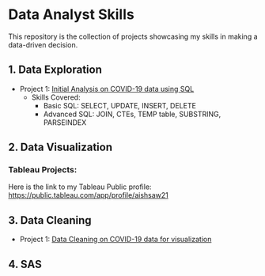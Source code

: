 # Data Analyst Skills
This repository is the collection of projects showcasing my skills in making a data-driven decision.

## 1. Data Exploration
* Project 1: [Initial Analysis on COVID-19 data using SQL]( https://github.com/aishwaryasaw/Projects/blob/5c9f2bd32f32d537c93093b418f0c6f873734e93/COVID%20Data%20Exploration%20-%20SQL.sql)
  * Skills Covered:
    * Basic SQL: SELECT, UPDATE, INSERT, DELETE
    * Advanced SQL: JOIN, CTEs, TEMP table, SUBSTRING, PARSEINDEX

## 2. Data Visualization
### Tableau Projects: 
Here is the link to my Tableau Public profile: https://public.tableau.com/app/profile/aishsaw21

## 3. Data Cleaning
* Project 1: [Data Cleaning on COVID-19 data for visualization](https://github.com/aishwaryasaw/Projects/blob/d7636afc628ecaba7b74ddbdb54241ead9545907/COVID%20Data%20Cleaning%20-%20SQL.sql)

## 4. SAS 


